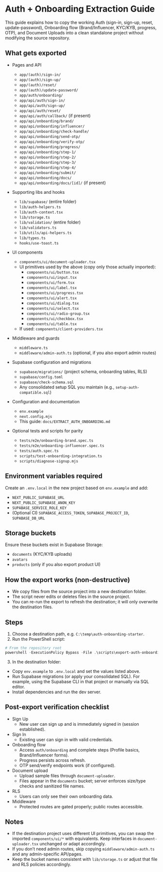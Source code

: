 # Auth + Onboarding Extraction Guide

This guide explains how to copy the working Auth (sign-in, sign-up, reset, update-password), Onboarding flow (Brand/Influencer, KYC/KYB, progress, OTP), and Document Uploads into a clean standalone project without modifying the source repository.

## What gets exported

- Pages and API
  - `app/(auth)/sign-in/`
  - `app/(auth)/sign-up/`
  - `app/(auth)/reset/`
  - `app/(auth)/update-password/`
  - `app/auth/onboarding/`
  - `app/api/auth/sign-in/`
  - `app/api/auth/sign-up/`
  - `app/api/auth/reset/`
  - `app/api/auth/callback/` (if present)
  - `app/api/onboarding/brand/`
  - `app/api/onboarding/influencer/`
  - `app/api/onboarding/check-handle/`
  - `app/api/onboarding/send-otp/`
  - `app/api/onboarding/verify-otp/`
  - `app/api/onboarding/progress/`
  - `app/api/onboarding/step-1/`
  - `app/api/onboarding/step-2/`
  - `app/api/onboarding/step-3/`
  - `app/api/onboarding/step-4/`
  - `app/api/onboarding/submit/`
  - `app/api/onboarding/docs/`
  - `app/api/onboarding/docs/[id]/` (if present)

- Supporting libs and hooks
  - `lib/supabase/` (entire folder)
  - `lib/auth-helpers.ts`
  - `lib/auth-context.tsx`
  - `lib/storage.ts`
  - `lib/validation/` (entire folder)
  - `lib/validators.ts`
  - `lib/utils/api-helpers.ts`
  - `lib/types.ts`
  - `hooks/use-toast.ts`

- UI components
  - `components/ui/document-uploader.tsx`
  - UI primitives used by the above (copy only those actually imported):
    - `components/ui/button.tsx`
    - `components/ui/input.tsx`
    - `components/ui/form.tsx`
    - `components/ui/label.tsx`
    - `components/ui/progress.tsx`
    - `components/ui/alert.tsx`
    - `components/ui/dialog.tsx`
    - `components/ui/select.tsx`
    - `components/ui/radio-group.tsx`
    - `components/ui/checkbox.tsx`
    - `components/ui/table.tsx`
  - If used: `components/client-providers.tsx`

- Middleware and guards
  - `middleware.ts`
  - `middleware/admin-auth.ts` (optional, if you also export admin routes)

- Supabase configuration and migrations
  - `supabase/migrations/` (project schema, onboarding tables, RLS)
  - `supabase/config.toml`
  - `supabase/check-schema.sql`
  - Any consolidated setup SQL you maintain (e.g., `setup-auth-compatible.sql`)

- Configuration and documentation
  - `env.example`
  - `next.config.mjs`
  - This guide: `docs/EXTRACT_AUTH_ONBOARDING.md`

- Optional tests and scripts for parity
  - `tests/e2e/onboarding-brand.spec.ts`
  - `tests/e2e/onboarding-influencer.spec.ts`
  - `tests/auth.spec.ts`
  - `scripts/test-onboarding-integration.ts`
  - `scripts/diagnose-signup.mjs`

## Environment variables required

Create an `.env.local` in the new project based on `env.example` and add:

- `NEXT_PUBLIC_SUPABASE_URL`
- `NEXT_PUBLIC_SUPABASE_ANON_KEY`
- `SUPABASE_SERVICE_ROLE_KEY`
- (Optional CI) `SUPABASE_ACCESS_TOKEN`, `SUPABASE_PROJECT_ID`, `SUPABASE_DB_URL`

## Storage buckets

Ensure these buckets exist in Supabase Storage:

- `documents` (KYC/KYB uploads)
- `avatars`
- `products` (only if you also export product UI)

## How the export works (non-destructive)

- We copy files from the source project into a new destination folder.
- The script never edits or deletes files in the source project.
- You can re-run the export to refresh the destination; it will only overwrite the destination files.

## Steps

1) Choose a destination path, e.g. `C:\temp\auth-onboarding-starter`.
2) Run the PowerShell script:

```powershell
# From the repository root
powershell -ExecutionPolicy Bypass -File .\scripts\export-auth-onboarding.ps1 -Destination "C:\temp\auth-onboarding-starter"
```

3) In the destination folder:

- Copy `env.example` to `.env.local` and set the values listed above.
- Run Supabase migrations (or apply your consolidated SQL). For example, using the Supabase CLI in that project or manually via SQL editor.
- Install dependencies and run the dev server.

## Post-export verification checklist

- Sign Up
  - New user can sign up and is immediately signed in (session established).
- Sign In
  - Existing user can sign in with valid credentials.
- Onboarding flow
  - Access `auth/onboarding` and complete steps (Profile basics, Brand/Influencer forms).
  - Progress persists across refresh.
  - OTP send/verify endpoints work (if configured).
- Document upload
  - Upload sample files through `document-uploader`.
  - Files appear in the `documents` bucket; server enforces size/type checks and sanitized file names.
- RLS
  - Users can only see their own onboarding data.
- Middleware
  - Protected routes are gated properly; public routes accessible.

## Notes

- If the destination project uses different UI primitives, you can swap the imported `components/ui/*` with equivalents. Keep interfaces in `document-uploader.tsx` unchanged or adapt accordingly.
- If you don’t need admin routes, skip copying `middleware/admin-auth.ts` and any admin-specific API/pages.
- Keep the bucket names consistent with `lib/storage.ts` or adjust that file and RLS policies accordingly.
